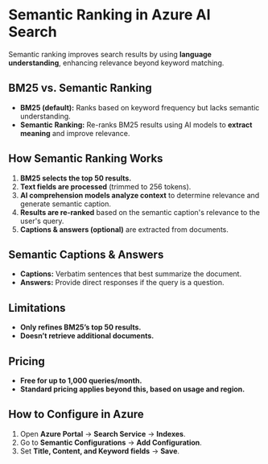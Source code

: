 # **Semantic Ranking in Azure AI Search**  

Semantic ranking improves search results by using **language understanding**, enhancing relevance beyond keyword matching.  

## **BM25 vs. Semantic Ranking**  
- **BM25 (default):** Ranks based on keyword frequency but lacks semantic understanding.  
- **Semantic Ranking:** Re-ranks BM25 results using AI models to **extract meaning** and improve relevance.  

## **How Semantic Ranking Works**  
1. **BM25 selects the top 50 results.**  
2. **Text fields are processed** (trimmed to 256 tokens).  
3. **AI comprehension models analyze context** to determine relevance and generate semantic caption.  
4. **Results are re-ranked** based on the semantic caption's relevance to the user's query.  
5. **Captions & answers (optional)** are extracted from documents.  

## **Semantic Captions & Answers**  
- **Captions:** Verbatim sentences that best summarize the document.  
- **Answers:** Provide direct responses if the query is a question.  

## **Limitations**  
- **Only refines BM25’s top 50 results.**  
- **Doesn’t retrieve additional documents.**  

## **Pricing**  
- **Free for up to 1,000 queries/month.**  
- **Standard pricing applies beyond this, based on usage and region.**  

## **How to Configure in Azure**  
1. Open **Azure Portal** → **Search Service** → **Indexes**.  
2. Go to **Semantic Configurations** → **Add Configuration**.  
3. Set **Title, Content, and Keyword fields** → **Save**.  
